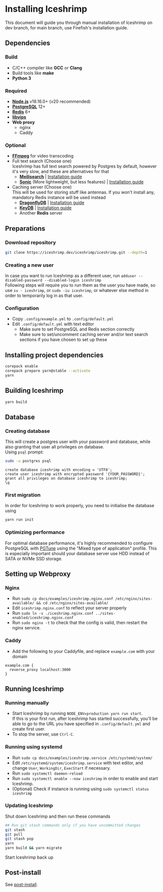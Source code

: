 # Installing Iceshrimp

This document will guide you through manual installation of Iceshrimp on dev branch, for main branch, use Firefish's installation guide.

## Dependencies

### Build

- C/C++ compiler like **GCC** or **Clang**
- Build tools like **make**
- **Python 3**

### Required

- [**Node.js**](https://nodejs.org) v18.16.0+ (v20 recommended)
- [**PostgreSQL**](https://www.postgresql.org/) 12+ 
- [**Redis**](https://redis.io/) 6+
- [**libvips**](https://www.libvips.org/)
- **Web proxy**
  - nginx
  - Caddy
  
### Optional

- [**FFmpeg**](https://ffmpeg.org/) for video transcoding
- Full text search (Choose one)  
  Iceshrimp has full text search powered by Postgres by default, however it's very slow, and these are alternatives for that
  - [**Meilisearch**](https://www.meilisearch.com/) | [Installation guide](https://www.meilisearch.com/docs/learn/getting_started/quick_start) 
  - [**Sonic**](https://crates.io/crates/sonic-server) (More lightweight, but less features) | [Installation guide](https://github.com/valeriansaliou/sonic#installation)
- Caching server (Choose one)   
	This will be used for storing stuff like antennas. If you won't install any, mandatory Redis instance will be used instead
  - [**DragonflyDB**](https://www.dragonflydb.io/) | [Installation guide](https://www.dragonflydb.io/docs/getting-started)
  - [**KeyDB**](https://docs.keydb.dev/) | [Installation guide](https://docs.keydb.dev/docs/open-source-getting-started)
  - Another **Redis** server

## Preparations

### Download repository

```sh
git clone https://iceshrimp.dev/iceshrimp/iceshrimp.git --depth=1
```

### Creating a new user

In case you want to run Iceshrimp as a different user, run `adduser --disabled-password --disabled-login iceshrimp`  
Following steps will require you to run them as the user you have made, so use `su - iceshrimp`, or `sudo -iu iceshrimp`, or whatever else method in order to temporarily log in as that user. 

### Configuration

- Copy `.config/example.yml` to `.config/default.yml`
- Edit `.config/default.yml` with text editor
	- Make sure to set PostgreSQL and Redis section correctly
	- Make sure to set/uncomment caching server and/or text search sections if you have chosen to set up these

## Installing project dependencies

```sh
corepack enable
corepack prepare yarn@stable --activate
yarn
```
<!--TODO: Find out a way to do no-optional (no tensorflow) install on yarn berry, so far I have found none-->

## Building Iceshrimp

```sh
yarn build
```
## Database

### Creating database

This will create a postgres user with your password and database, while also granting that user all privileges on database.  
Using `psql` prompt:
```sh
sudo -u postgres psql
```
```postgresql
create database iceshrimp with encoding = 'UTF8';
create user iceshrimp with encrypted password '{YOUR_PASSWORD}';
grant all privileges on database iceshrimp to iceshrimp;
\q
```

### First migration

In order for Iceshrimp to work properly, you need to initialise the database using
```bash
yarn run init
```

### Optimizing performance

For optimal database performance, it's highly recommended to configure PostgreSQL with [PGTune](https://pgtune.leopard.in.ua/) using the "Mixed type of application" profile. This is especially important should your database server use HDD instead of SATA or NVMe SSD storage.

## Setting up Webproxy

### Nginx

- Run `sudo cp docs/examples/iceshrimp.nginx.conf /etc/nginx/sites-available/ && cd /etc/nginx/sites-available/`
- Edit `iceshrimp.nginx.conf` to reflect your server properly
- Run `sudo ln -s ./iceshrimp.nginx.conf ../sites-enabled/iceshrimp.nginx.conf`
- Run `sudo nginx -t` to check that the config is valid, then restart the nginx service.

### Caddy

- Add the following to your Caddyfile, and replace `example.com` with your domain
```
example.com {
  reverse_proxy localhost:3000
}
```

## Running Iceshrimp

### Running manually

- Start Iceshrimp by running `NODE_ENV=production yarn run start`.  
If this is your first run, after Iceshrimp has started successfully, you'll be able to go to the URL you have specified in `.config/default.yml` and create first user.  
- To stop the server, use `Ctrl-C`.

### Running using systemd

- Run `sudo cp docs/examples/iceshrimp.service /etc/systemd/system/`
- Edit `/etc/systemd/system/iceshrimp.service` with text editor, and change `User`, `WorkingDir`, `ExecStart` if necessary.
- Run `sudo systemctl daemon-reload`
- Run `sudo systemctl enable --now iceshrimp` in order to enable and start Iceshrimp.
- (Optional) Check if instance is running using `sudo systemctl status iceshrimp`

### Updating Iceshrimp

Shut down Iceshrimp and then run these commands

```sh
## Run git stash commands only if you have uncommitted changes
git stash
git pull
git stash pop
yarn
yarn build && yarn migrate
```

Start Iceshrimp back up

## Post-install

See [post-install](post-install.md).
